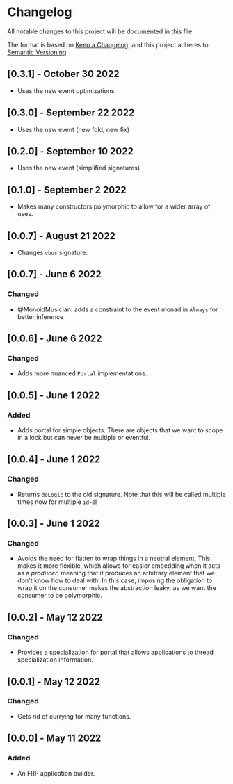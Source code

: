 # Changelog

All notable changes to this project will be documented in this file.

The format is based on [Keep a Changelog](https://keepachangelog.com/en/1.0.0/),
and this project adheres to [Semantic Versioning](https://semver.org/spec/v2.0.0.html)

## [0.3.1] - October 30 2022

- Uses the new event optimizations

## [0.3.0] - September 22 2022

- Uses the new event (new fold, new fix)

## [0.2.0] - September 10 2022

- Uses the new event (simplified signatures)

## [0.1.0] - September 2 2022

- Makes many constructors polymorphic to allow for a wider array of uses.

## [0.0.7] - August 21 2022

- Changes `vbus` signature.

## [0.0.7] - June 6 2022

### Changed

- @MonoidMusician: adds a constraint to the event monad in `Always` for better inference

## [0.0.6] - June 6 2022

### Changed

- Adds more nuanced `Portal` implementations.

## [0.0.5] - June 1 2022

### Added

- Adds portal for simple objects. There are objects that we want to scope in a lock but can never be multiple or eventful.


## [0.0.4] - June 1 2022

### Changed

- Returns `doLogic` to the old signature. Note that this will be called multiple times now for multiple `id`-s!

## [0.0.3] - June 1 2022

### Changed

- Avoids the need for flatten to wrap things in a neutral element. This makes it more flexible, which allows for easier embedding when it acts as a _producer_, meaning that it produces an arbitrary element that we don't know how to deal with. In this case, imposing the obligation to wrap it on the consumer makes the abstraction leaky, as we want the consumer to be polymorphic.

## [0.0.2] - May 12 2022

### Changed

- Provides a specialization for portal that allows applications to thread specialization information.

## [0.0.1] - May 12 2022

### Changed

- Gets rid of currying for many functions.

## [0.0.0] - May 11 2022

### Added

- An FRP application builder.